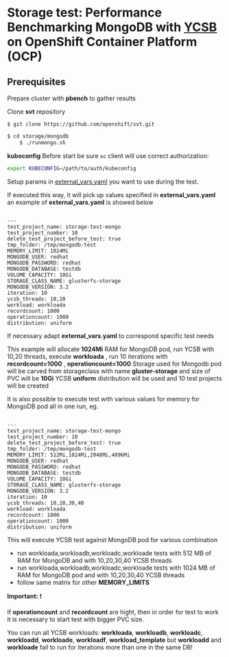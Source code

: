 # Storage test:  Performance Benchmarking MongoDB with [YCSB](https://github.com/brianfrankcooper/YCSB) on OpenShift Container Platform (OCP)  

## Prerequisites

Prepare cluster with **pbench** to gather results

Clone **svt** repository 

```
$ git clone https://github.com/openshift/svt.git
``` 

```sh
$ cd storage/mongodb 
    $ ./runmongo.sh
```

**kubeconfig** Before start be sure `oc` client will use correct authorization:

```sh
export KUBECONFIG=/path/to/auth/kubeconfig
```

Setup params in [external_vars.yaml](external_vars.yaml) you want to use during the test.

If executed this way, it will pick up values specified in **external_vars.yaml** an example of **external_vars.yaml** is showed below 

```

---
test_project_name: storage-test-mongo
test_project_number: 10
delete_test_project_before_test: true
tmp_folder: /tmp/mongodb-test
MEMORY_LIMIT: 1024Mi
MONGODB_USER: redhat
MONGODB_PASSWORD: redhat
MONGODB_DATABASE: testdb
VOLUME_CAPACITY: 10Gi 
STORAGE_CLASS_NAME: glusterfs-storage
MONGODB_VERSION: 3.2
iteration: 10
ycsb_threads: 10,20
workload: workloada
recordcount: 1000       
operationcount: 1000
distribution: uniform
```

If necessary adapt **external_vars.yaml** to correspond specific test needs 

This example will allocate **1024Mi** RAM for MongoDB pod, run YCSB with 10,20 threads, execute **workloada** , run 10 iterations with 
**recordcount=1000** , **operationcount=1000**
Storage used for Mongodb pod will be carved from storageclass with name **gluster-storage** and size of PVC will be  **10Gi** 
YCSB **uniform** distribution will be used and 10 test projects will be created 

It is also possible to execute test with various values for memory for MongoDB pod all in one run, eg.

```

---
test_project_name: storage-test-mongo
test_project_number: 10
delete_test_project_before_test: true
tmp_folder: /tmp/mongodb-test
MEMORY_LIMIT: 512Mi,1024Mi,2048Mi,4096Mi
MONGODB_USER: redhat
MONGODB_PASSWORD: redhat
MONGODB_DATABASE: testdb
VOLUME_CAPACITY: 10Gi 
STORAGE_CLASS_NAME: glusterfs-storage
MONGODB_VERSION: 3.2
iteration: 10
ycsb_threads: 10,20,30,40
workload: workloada
recordcount: 1000       
operationcount: 1000
distribution: uniform
```

This will execute YCSB test against MongoDB pod for various combination

- run workloada,workloadb,workloadc,workloade tests with 512 MB of RAM for MongoDB and with 10,20,30,40 YCSB threads
- run workloada,workloadb,workloadc,workloade tests with 1024 MB of RAM for MongoDB pod and with 10,20,30,40 YCSB threads
- follow same matrix for other **MEMORY_LIMITS** 

**Important:** :exclamation:

If **operationcount** and **recordcount** are hight, then in order for test to work it is necessary to 
start test with bigger PVC size. 

You can run all YCSB workloads: **workloada**, **workloadb**, **workloadc**, **workloadd**, **workloade**, **workloadf**, **workload_template** but **workloadd** and **workloade** fail to run for iterations more than one in the same DB!